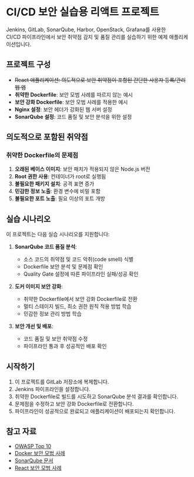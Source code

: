 # CI/CD 보안 실습용 리액트 프로젝트

Jenkins, GitLab, SonarQube, Harbor, OpenStack, Grafana를 사용한 <br/>
CI/CD 파이프라인에서 보안 취약점 감지 및 품질 관리를 실습하기 위한 예제 애플리케이션입니다.

## 프로젝트 구성

- ~~React 애플리케이션: 의도적으로 보안 취약점이 포함된 간단한 사용자 등록/관리 웹 앱~~
- **취약한 Dockerfile**: 보안 모범 사례를 따르지 않는 예시
- **보안 강화 Dockerfile**: 보안 모범 사례를 적용한 예시
- **Nginx 설정**: 보안 헤더가 강화된 웹 서버 설정
- **SonarQube 설정**: 코드 품질 및 보안 분석을 위한 설정

## 의도적으로 포함된 취약점

### 취약한 Dockerfile의 문제점
1. **오래된 베이스 이미지**: 보안 패치가 적용되지 않은 Node.js 버전
2. **Root 권한 사용**: 컨테이너가 root로 실행됨
3. **불필요한 패키지 설치**: 공격 표면 증가
4. **민감한 정보 노출**: 환경 변수에 비밀 포함
5. **불필요한 포트 노출**: 필요 이상의 포트 개방

## 실습 시나리오

이 프로젝트는 다음 실습 시나리오를 지원합니다:

1. **SonarQube 코드 품질 분석**:
   - 소스 코드의 취약점 및 코드 악취(code smell) 식별
   - Dockerfile 보안 분석 및 문제점 확인
   - Quality Gate 설정에 따른 파이프라인 실패/성공 확인

2. **도커 이미지 보안 강화**:
   - 취약한 Dockerfile에서 보안 강화 Dockerfile로 전환
   - 멀티 스테이지 빌드, 최소 권한 원칙 적용 방법 학습
   - 민감한 정보 관리 방법 학습

3. **보안 개선 및 배포**:
   - 코드 품질 및 보안 취약점 수정
   - 파이프라인 통과 후 성공적인 배포 확인

## 시작하기

1. 이 프로젝트를 GitLab 저장소에 복제합니다.
2. Jenkins 파이프라인을 설정합니다.
3. 취약한 Dockerfile로 빌드를 시도하고 SonarQube 분석 결과를 확인합니다.
4. 문제점을 수정하고 보안 강화 Dockerfile로 전환합니다.
5. 파이프라인이 성공적으로 완료되고 애플리케이션이 배포되는지 확인합니다.

## 참고 자료

- [OWASP Top 10](https://owasp.org/www-project-top-ten/)
- [Docker 보안 모범 사례](https://docs.docker.com/develop/security-best-practices/)
- [SonarQube 문서](https://docs.sonarqube.org/latest/)
- [React 보안 모범 사례](https://reactjs.org/docs/security.html)